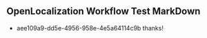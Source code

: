 ## OpenLocalization Workflow Test MarkDown
* aee109a9-dd5e-4956-958e-4e5a64114c9b thanks!

<!--HONumber=Jul16_HO4-->


